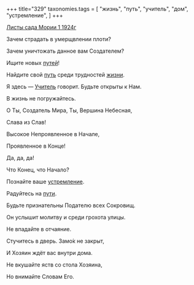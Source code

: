 +++
title="329"
taxonomies.tags = [
 "жизнь",
 "путь",
 "учитель",
 "дом",
 "устремление",
]
+++

[Листы сада Мории 1 1924г](/agni/1924)

Зачем страдать в умерщвлении плоти?   

Зачем уничтожать данное вам Создателем?   

Ищите новых [путей](/tags/путь)!   

Найдите свой [путь](/tags/путь) среди трудностей [жизни](/tags/жизнь).   

Я здесь — [Учитель](/tags/учитель) говорит. Будьте открыты к Нам.   

В жизнь не погружайтесь.   

О Ты, Создатель Мира, Ты, Вершина Небесная,   

Слава из Слав!   

Высокое Непроявленное в Начале,   

Проявленное в Конце!   

Да, да, да!   

Что Конец, что Начало?   

Познайте ваше [устремление](/tags/устремление).   

Радуйтесь на [пути](/tags/путь).   

Будьте признательны Подателю всех Сокровищ.   

Он услышит молитву и среди грохота улицы.   

Не впадайте в отчаяние.   

Стучитесь в дверь. Замо́к не закрыт,   

И Хозяин ждёт вас внутри дома.   

Не вкушайте яств со стола Хозяина,   

Но внимайте Словам Его.   

